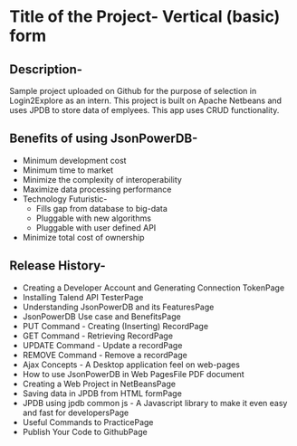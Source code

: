 # Title of the Project- Vertical (basic) form


## Description-

Sample project uploaded on Github for the purpose of selection in Login2Explore as an intern.
This project is built on Apache Netbeans and uses JPDB to store data of emplyees.
This app uses CRUD functionality.


## Benefits of using JsonPowerDB-

* Minimum development cost
* Minimum time to market
* Minimize the complexity of interoperability
* Maximize data processing performance
* Technology Futuristic-
	* Fills gap from database to big-data
	* Pluggable with new algorithms
	* Pluggable with user defined API
* Minimize total cost of ownership


## Release History-

 * Creating a Developer Account and Generating Connection TokenPage
 * Installing Talend API TesterPage
 * Understanding JsonPowerDB and its FeaturesPage
 * JsonPowerDB Use case and BenefitsPage
 * PUT Command - Creating (Inserting) RecordPage
 * GET Command - Retrieving RecordPage
 * UPDATE Command - Update a recordPage
 * REMOVE Command - Remove a recordPage
 * Ajax Concepts - A Desktop application feel on web-pages
 * How to use JsonPowerDB in Web PagesFile PDF document
 * Creating a Web Project in NetBeansPage
 * Saving data in JPDB from HTML formPage
 * JPDB using jpdb common js - A Javascript library to make it even easy and fast for developersPage
 * Useful Commands to PracticePage
 * Publish Your Code to GithubPage
